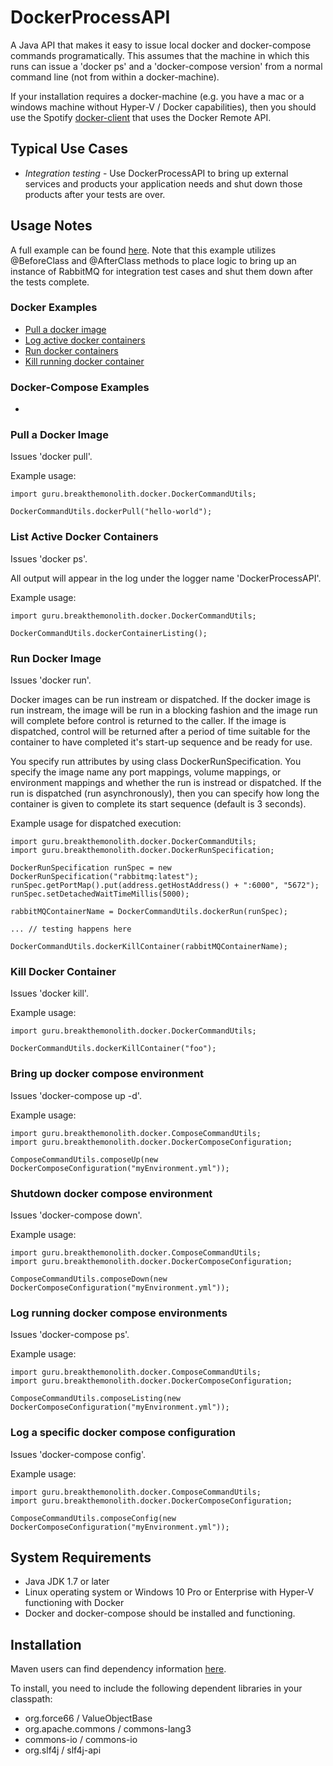 # DockerProcessAPI
A Java API that makes it easy to issue local docker and docker-compose commands programatically. This
assumes that the machine in which this runs can issue a 'docker ps' and a 'docker-compose version' 
from a normal command line (not from within a docker-machine).

If your installation requires a docker-machine (e.g. you have a mac or a windows 
machine without Hyper-V / Docker capabilities), then you should use the Spotify
[docker-client](https://github.com/spotify/docker-client) that uses the Docker
Remote API.

## Typical Use Cases
* *Integration testing* - Use DockerProcessAPI to bring up external services and products
your application needs and shut down those products after your tests are over.

## Usage Notes
A full example can be found [here](https://github.com/BreakTheMonolith/btm-DropwizardHealthChecks/blob/master/btm-DropwizardHealthChecks-rabbitmq/src/test/java/guru/breakthemonolith/health/rabbitmq/RabbitMQHealthCheckTestIntegration.java). Note that this example utilizes @BeforeClass and @AfterClass
methods to place logic to bring up an instance of RabbitMQ for integration test cases and shut them
down after the tests complete.

### Docker Examples
* [Pull a docker image](#user-content-pull-a-docker-image)
* [Log active docker containers](#user-content-run-docker-image)
* [Run docker containers](#user-content-run-docker-image)
* [Kill running docker container](#user-content-kill-docker-container)

### Docker-Compose Examples
* []()

### Pull a Docker Image
Issues 'docker pull'.

Example usage:
```  
import guru.breakthemonolith.docker.DockerCommandUtils;

DockerCommandUtils.dockerPull("hello-world");
```  

### List Active Docker Containers
Issues 'docker ps'.

All output will appear in the log under the logger name 'DockerProcessAPI'.

Example usage:
```  
import guru.breakthemonolith.docker.DockerCommandUtils;

DockerCommandUtils.dockerContainerListing();
```  

### Run Docker Image
Issues 'docker run'.

Docker images can be run instream or dispatched. If the docker image is run instream, 
the image will be run in a blocking fashion and the image run will complete before
control is returned to the caller.  If the image is dispatched, control will be
returned after a period of time suitable for the container to have completed
it's start-up sequence and be ready for use.

You specify run attributes by using class DockerRunSpecification. You specify the image name
any port mappings, volume mappings, or environment mappings and whether the run is instread or dispatched.
If the run is dispatched (run asynchronously), then you can specify how long the container
is given to complete its start sequence (default is 3 seconds).

Example usage for dispatched execution:
```  
import guru.breakthemonolith.docker.DockerCommandUtils;
import guru.breakthemonolith.docker.DockerRunSpecification;

DockerRunSpecification runSpec = new DockerRunSpecification("rabbitmq:latest");
runSpec.getPortMap().put(address.getHostAddress() + ":6000", "5672");
runSpec.setDetachedWaitTimeMillis(5000);

rabbitMQContainerName = DockerCommandUtils.dockerRun(runSpec);

... // testing happens here

DockerCommandUtils.dockerKillContainer(rabbitMQContainerName);
```  

### Kill Docker Container
Issues 'docker kill'.

Example usage:
```  
import guru.breakthemonolith.docker.DockerCommandUtils;

DockerCommandUtils.dockerKillContainer("foo");
```  
### Bring up docker compose environment
Issues 'docker-compose up -d'.

Example usage:
```  
import guru.breakthemonolith.docker.ComposeCommandUtils;
import guru.breakthemonolith.docker.DockerComposeConfiguration;

ComposeCommandUtils.composeUp(new DockerComposeConfiguration("myEnvironment.yml"));
```  
### Shutdown docker compose environment
Issues 'docker-compose down'.

Example usage:
```  
import guru.breakthemonolith.docker.ComposeCommandUtils;
import guru.breakthemonolith.docker.DockerComposeConfiguration;

ComposeCommandUtils.composeDown(new DockerComposeConfiguration("myEnvironment.yml"));
```  

### Log running docker compose environments
Issues 'docker-compose ps'.

Example usage:
```  
import guru.breakthemonolith.docker.ComposeCommandUtils;
import guru.breakthemonolith.docker.DockerComposeConfiguration;

ComposeCommandUtils.composeListing(new DockerComposeConfiguration("myEnvironment.yml"));
```  

### Log a specific docker compose configuration
Issues 'docker-compose config'.

Example usage:
```  
import guru.breakthemonolith.docker.ComposeCommandUtils;
import guru.breakthemonolith.docker.DockerComposeConfiguration;

ComposeCommandUtils.composeConfig(new DockerComposeConfiguration("myEnvironment.yml"));
```  

## System Requirements
* Java JDK 1.7 or later
* Linux operating system or Windows 10 Pro or Enterprise with Hyper-V functioning with Docker
* Docker and docker-compose should be installed and functioning.

## Installation
Maven users can find dependency information [here](http://search.maven.org/#search%7Cga%7C1%7Cg%3A%22guru.breakthemonolith%22%20AND%20a%3A%22DockerProcessAPI%22).

To install, you need to include the following dependent libraries in your classpath:
* org.force66 / ValueObjectBase
* org.apache.commons / commons-lang3
* commons-io / commons-io
* org.slf4j / slf4j-api